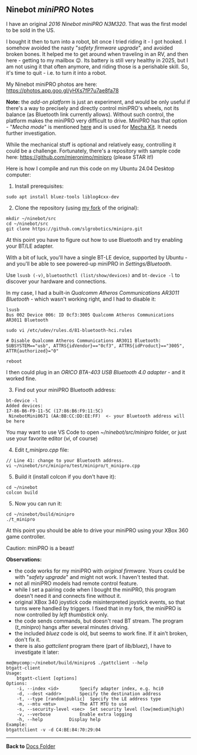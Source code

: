 ## Ninebot _miniPRO_ Notes

I have an original _2016 Ninebot miniPRO N3M320_. That was the first model to be sold in the US.

I bought it then to turn into a robot, bit once I tried riding it - I got hooked. 
I somehow avoided the nasty "_safety firmware upgrade_", and avoided broken bones.
It helped me to get around when traveling in an RV, and then here - getting to my mailbox 😉.
Its battery is still very healthy in 2025, but I am not using it that often anymore, and riding those is a perishable skill.
So, it's time to quit - i.e. to turn it into a robot.

My Ninebot miniPRO photos are here: https://photos.app.goo.gl/yHXs7fP7u7ae8fa78

**Note:** the _add-on platform_ is just an experiment, and would be only useful if there's a way to
precisely and directly control miniPRO's wheels, not its balance (as Bluetooth link currently allows).
Without such control, the platform makes the miniPRO very difficult to drive.
MiniPRO has that option - "_Mecha mode_" is mentioned [here](https://forum.electricunicycle.org/topic/32214-ninebot-mecha-kit-ble-protocol%EF%BC%9F/) 
and is used for [Mecha Kit](https://www.amazon.com/Segway-Applicable-Self-Balancing-Human-Body-Integration/dp/B09GFHNRV3?th=1).
It needs further investigation.

While the mechanical stuff is optional and relatively easy, controlling it could be a challenge.
Fortunately, there's a repository with sample code here: https://github.com/mjeronimo/minipro (please STAR it!)

Here is how I compile and run this code on my Ubuntu 24.04 Desktop computer:

1. Install prerequisites:
```
sudo apt install bluez-tools liblog4cxx-dev
```
2. Clone the repository (using [my fork](https://github.com/slgrobotics/minipro) of the original):
```
mkdir ~/ninebot/src
cd ~/ninebot/src
git clone https://github.com/slgrobotics/minipro.git
```
At this point you have to figure out how to use Bluetooth and try enabling your BT/LE adapter.

With a bit of luck, you'll have a single BT-LE device, supported by Ubuntu - and you'll be able to see powered-up miniPRO in *Settings/Bluetooth*.

Use ```lsusb (-v)```, ```bluetoothctl (list/show/devices)``` and ```bt-device -l``` to discover your hardware and connections.

In my case, I had a built-in *Qualcomm Atheros Communications AR3011 Bluetooth* - which wasn't working right, and I had to disable it:
```
lsusb
Bus 002 Device 006: ID 0cf3:3005 Qualcomm Atheros Communications AR3011 Bluetooth

sudo vi /etc/udev/rules.d/81-bluetooth-hci.rules

# Disable Qualcomm Atheros Communications AR3011 Bluetooth:
SUBSYSTEM=="usb", ATTRS{idVendor}=="0cf3", ATTRS{idProduct}=="3005", ATTR{authorized}="0"

reboot
```
I then could plug in an *ORICO BTA-403 USB Bluetooth 4.0 adapter* - and it worked fine.  

3. Find out your miniPRO Bluetooth address:
```
bt-device -l
Added devices:
17-86-B6-F9-11-5C (17:86:B6:F9:11:5C)
 NinebotMini0671 (AA:BB:CC:DD:EE:FF)  <- your Bluetooth address will be here
```
You may want to use VS Code to open *~/ninebot/src/minipro* folder, or just use your favorite editor (_vi_, of course)

4. Edit *t_minipro.cpp* file:
```
// Line 41: change to your Bluetooth address.
vi ~/ninebot/src/minipro/test/minipro/t_minipro.cpp
```
5. Build it (install colcon if you don't have it):
```
cd ~/ninebot
colcon build
```
5. Now you can run it:
```
cd ~/ninebot/build/minipro
./t_minipro
```
At this point you should be able to drive your miniPRO using your XBox 360 game controller.

Caution: miniPRO is a beast!

**Observations:**
- the code works for my miniPRO with _original firmware_. Yours could be with "_safety upgrade_" and might not work. I haven't tested that.
- not all miniPRO models had remote control feature.
- while I set a pairing code when I bought the miniPRO, this program doesn't need it and connects fine without it.
- original XBox 340 joystick code misinterpreted joystick events, so that turns were handled by triggers. I fixed that in my fork, the miniPRO is now controlled by _left thumbstick_ only.
- the code sends commands, but doesn't read BT stream. The program (*t_minipro*) hangs after several minutes driving.
- the included _bluez_ code is old, but seems to work fine. If it ain't broken, don't fix it.
- there is also _gattclient_ program there (part of _lib/bluez_), I have to investigate it later:
```
me@mycomp:~/ninebot/build/minipro$ ./gattclient --help
btgatt-client
Usage:
	btgatt-client [options]
Options:
	-i, --index <id>		Specify adapter index, e.g. hci0
	-d, --dest <addr>		Specify the destination address
	-t, --type [random|public] 	Specify the LE address type
	-m, --mtu <mtu> 		The ATT MTU to use
	-s, --security-level <sec> 	Set security level (low|medium|high)
	-v, --verbose			Enable extra logging
	-h, --help			Display help
Example:
btgattclient -v -d C4:BE:84:70:29:04
```
----------------

**Back to** [Docs Folder](https://github.com/slgrobotics/robots_bringup/tree/main/Docs)

